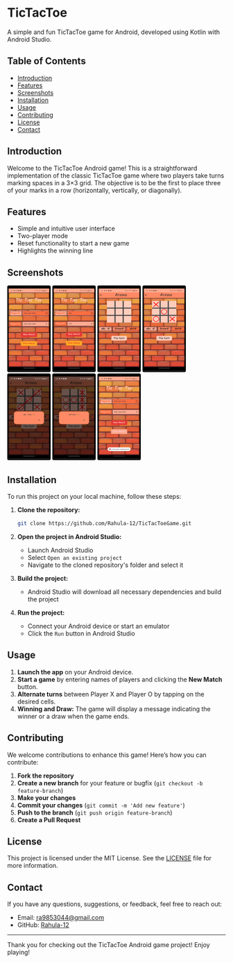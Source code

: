 # TicTacToe

A simple and fun TicTacToe game for Android, developed using Kotlin with Android Studio.

## Table of Contents

- [Introduction](#introduction)
- [Features](#features)
- [Screenshots](#screenshots)
- [Installation](#installation)
- [Usage](#usage)
- [Contributing](#contributing)
- [License](#license)
- [Contact](#contact)

## Introduction

Welcome to the TicTacToe Android game! This is a straightforward implementation of the classic TicTacToe game where two players take turns marking spaces in a 3×3 grid. The objective is to be the first to place three of your marks in a row (horizontally, vertically, or diagonally).

## Features

- Simple and intuitive user interface
- Two-player mode
- Reset functionality to start a new game
- Highlights the winning line

## Screenshots

<div>
<img src="Screenshot_20240525_013303.png" width="100" height="200">
<img src="Screenshot_20240525_013340.png" width="100" height="200">
<img src="Screenshot_20240525_013413.png" width="100" height="200">
<img src="Screenshot_20240525_013523.png" width="100" height="200">
<img src="Screenshot_20240525_013546.png" width="100" height="200">
<img src="Screenshot_20240525_013617.png" width="100" height="200">
<img src="Screenshot_20240525_013824.png" width="100" height="200">
</div>

## Installation

To run this project on your local machine, follow these steps:

1. **Clone the repository:**
    ```sh
    git clone https://github.com/Rahula-12/TicTacToeGame.git
    ```

2. **Open the project in Android Studio:**
    - Launch Android Studio
    - Select `Open an existing project`
    - Navigate to the cloned repository's folder and select it

3. **Build the project:**
    - Android Studio will download all necessary dependencies and build the project

4. **Run the project:**
    - Connect your Android device or start an emulator
    - Click the `Run` button in Android Studio

## Usage

1. **Launch the app** on your Android device.
2. **Start a game** by entering names of players and clicking the **New Match** button.
3. **Alternate turns** between Player X and Player O by tapping on the desired cells.
4. **Winning and Draw:** The game will display a message indicating the winner or a draw when the game ends.

## Contributing

We welcome contributions to enhance this game! Here’s how you can contribute:

1. **Fork the repository**
2. **Create a new branch** for your feature or bugfix (`git checkout -b feature-branch`)
3. **Make your changes**
4. **Commit your changes** (`git commit -m 'Add new feature'`)
5. **Push to the branch** (`git push origin feature-branch`)
6. **Create a Pull Request**

## License

This project is licensed under the MIT License. See the [LICENSE](LICENSE) file for more information.

## Contact

If you have any questions, suggestions, or feedback, feel free to reach out:

- Email: ra9853044@gmail.com
- GitHub: [Rahula-12](https://github.com/Rahula-12)

---

Thank you for checking out the TicTacToe Android game project! Enjoy playing!
